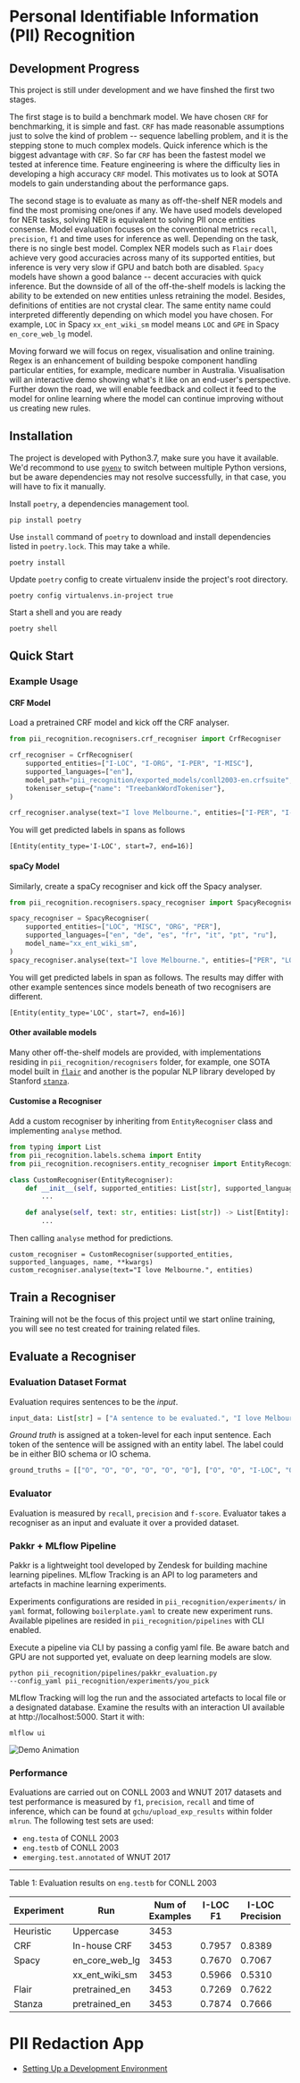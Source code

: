 # Personal Identifiable Information (PII) Recognition

## Development Progress
This project is still under development and we have finshed the first two stages.

The first stage is to build a benchmark model. We have chosen `CRF` for benchmarking, it is simple and fast. `CRF` has made reasonable assumptions just to solve the kind of problem -- sequence labelling problem, and it is the stepping stone to much complex models. Quick inference which is the biggest advantage with `CRF`. So far `CRF` has been the fastest model we tested at inference time. Feature engineering is where the difficulty lies in developing a high accuracy `CRF` model. This motivates us to look at SOTA models to gain understanding about the performance gaps.

The second stage is to evaluate as many as off-the-shelf NER models and find the most promising one/ones if any. We have used models developed for NER tasks, solving NER is equivalent to solving PII once entities consense. Model evaluation focuses on the conventional metrics `recall`, `precision`, `f1` and time uses for inference as well. Depending on the task, there is no single best model. Complex NER models such as `Flair` does achieve very good accuracies across many of its supported entities, but inference is very very slow if GPU and batch both are disabled. `Spacy` models have shown a good balance -- decent accuracies with quick inference. But the downside of all of the off-the-shelf models is lacking the ability to be extended on new entities unless retraining the model. Besides, definitions of entities are not crystal clear. The same entity name could interpreted differently depending on which model you have chosen. For example, `LOC` in Spacy `xx_ent_wiki_sm` model means `LOC` and `GPE` in Spacy `en_core_web_lg` model.

Moving forward we will focus on regex, visualisation and online training. Regex is an enhancement of building bespoke component handling particular entities, for example, medicare number in Australia. Visualisation will an interactive demo showing what's it like on an end-user's perspective. Further down the road, we will enable feedback and collect it feed to the model for online learning where the model can continue improving without us creating new rules.

## Installation
The project is developed with Python3.7, make sure you have it available. We'd recommond to use [`pyenv`](https://github.com/pyenv/pyenv) to switch between multiple Python versions, but be aware dependencies may not resolve successfully, in that case, you will have to fix it manually.

Install `poetry`, a dependencies management tool.
```
pip install poetry
```
Use `install` command of `poetry` to download and install dependencies listed in `poetry.lock`. This may take a while.
```
poetry install
```

Update `poetry` config to create virtualenv inside the project's root directory.
```
poetry config virtualenvs.in-project true
```
Start a shell and you are ready
```
poetry shell
```

## Quick Start

### Example Usage
#### CRF Model
Load a pretrained CRF model and kick off the CRF analyser.

```python
from pii_recognition.recognisers.crf_recogniser import CrfRecogniser

crf_recogniser = CrfRecogniser(
    supported_entities=["I-LOC", "I-ORG", "I-PER", "I-MISC"],
    supported_languages=["en"],
    model_path="pii_recognition/exported_models/conll2003-en.crfsuite",
    tokeniser_setup={"name": "TreebankWordTokeniser"},
)

crf_recogniser.analyse(text="I love Melbourne.", entities=["I-PER", "I-LOC"])
```

You will get predicted labels in spans as follows
```console
[Entity(entity_type='I-LOC', start=7, end=16)]
```


#### spaCy Model
Similarly, create a spaCy recogniser and kick off the Spacy analyser.

```python
from pii_recognition.recognisers.spacy_recogniser import SpacyRecogniser

spacy_recogniser = SpacyRecogniser(
    supported_entities=["LOC", "MISC", "ORG", "PER"],
    supported_languages=["en", "de", "es", "fr", "it", "pt", "ru"],
    model_name="xx_ent_wiki_sm",
)
spacy_recogniser.analyse(text="I love Melbourne.", entities=["PER", "LOC"])
```

You will get predicted labels in span as follows. The results may differ with other example sentences since models beneath of two recognisers are different.
```console
[Entity(entity_type='LOC', start=7, end=16)]
```

#### Other available models
Many other off-the-shelf models are provided, with implementations residing in `pii_recognition/recognisers` folder, for example, one SOTA model built in [`flair`](https://github.com/flairNLP/flair) and another is the popular NLP library developed by Stanford [`stanza`](https://github.com/stanfordnlp/stanza).


#### Customise a Recogniser
Add a custom recogniser by inheriting from `EntityRecogniser` class and implementing `analyse` method.
```python
from typing import List
from pii_recognition.labels.schema import Entity
from pii_recognition.recognisers.entity_recogniser import EntityRecogniser

class CustomRecogniser(EntityRecogniser):
    def __init__(self, supported_entities: List[str], supported_languages: List[str], name: str, **kwargs):
        ...

    def analyse(self, text: str, entities: List[str]) -> List[Entity]:
        ...
```
Then calling `analyse` method for predictions.
```
custom_recogniser = CustomRecogniser(supported_entities, supported_languages, name, **kwargs)
custom_recogniser.analyse(text="I love Melbourne.", entities)
```


## Train a Recogniser
Training will not be the focus of this project until we start online training, you will see no test created for training related files.

## Evaluate a Recogniser
### Evaluation Dataset Format
Evaluation requires sentences to be the *input*.
```python
input_data: List[str] = ["A sentence to be evaluated.", "I love Melbourne."]
```

*Ground truth* is assigned at a token-level for each input sentence. Each token of the sentence will be assigned with an entity label. The label could be in either BIO schema or IO schema.
```python
ground_truths = [["O", "O", "O", "O", "O", "O"], ["O", "O", "I-LOC", "O"]]
```

### Evaluator
Evaluation is measured by `recall`, `precision` and `f-score`. Evaluator takes a recogniser as an input and evaluate it over a provided dataset.

### Pakkr + MLflow Pipeline
Pakkr is a lightweight tool developed by Zendesk for building machine learning pipelines. MLflow Tracking is an API to log parameters and artefacts in machine learning experiments.

Experiments configurations are resided in `pii_recognition/experiments/` in `yaml` format, following `boilerplate.yaml` to create new experiment runs. Available pipelines are resided in `pii_recognition/pipelines` with CLI enabled.

Execute a pipeline via CLI by passing a config yaml file. Be aware batch and GPU are not supported yet, evaluate on deep learning models are slow.
```
python pii_recognition/pipelines/pakkr_evaluation.py
--config_yaml pii_recognition/experiments/you_pick
```

MLflow Tracking will log the run and the associated artefacts to local file or a designated database. Examine the results with an interaction UI available at http://localhost:5000. Start it with:
```
mlflow ui
```
![Demo Animation](../assets/mlflow_tracking_ui.png?raw=true)

### Performance
Evaluations are carried out on CONLL 2003 and WNUT 2017 datasets and test performance is measured by `f1`, `precision`, `recall` and time of inference, which can be found at `gchu/upload_exp_results` within folder `mlrun`. The following test sets are used:
* `eng.testa` of CONLL 2003
* `eng.testb` of CONLL 2003
* `emerging.test.annotated` of WNUT 2017

----------
Table 1: Evaluation results on `eng.testb` for CONLL 2003

|Experiment |Run             |Num of Examples |I-LOC F1 |I-LOC Precision |I-LOC Recall |I-ORG F1 |I-ORG Precision |I-ORG Recall |I-PER F1 |I-PER Precision |I-PER Recall |Evaluation Duration |
| --------- | -------------- | -------------- | ------- | -------------- | ----------- | ------- | -------------- | ----------- | ------- | -------------- | ----------- | ------------------ |
| Heuristic | Uppercase      | 3453           |         |                |             |         |                |             | 0.4563  | 0.2980         | 0.9732      | 1.6s               |
| CRF       | In-house CRF   | 3453           | 0.7957  | 0.8389         | 0.7567      | 0.7405  | 0.7621         | 0.7200      | 0.8543  | 0.8237         | 0.8872      | 2.0s               |
| Spacy     | en_core_web_lg | 3453           | 0.7670  | 0.7067         | 0.8385      | 0.5734  | 0.5821	      | 0.5650      | 0.8256  | 0.8277         | 0.8235      | 15.8s              |
|           | xx_ent_wiki_sm | 3453           | 0.5966  | 0.5310         | 0.6807      | 0.4483  | 0.6008         | 0.3576	    | 0.7759  | 0.7884         | 0.7639      | 7.4s               |
|Flair      | pretrained_en  | 3453           | 0.7269  | 0.7622         | 0.6947      | 0.8208  | 0.7573         |	0.8960      | 0.8349  | 0.7453         | 0.9490      | 21min              |
|Stanza     | pretrained_en  | 3453           | 0.7874  | 0.7666         | 0.8093      | 0.5206  | 0.6337         | 0.4418      | 0.8488  | 0.8451         | 0.8524      | 8.6min             |

# PII Redaction App
- [Setting Up a Development Environment](docs/development.md)
